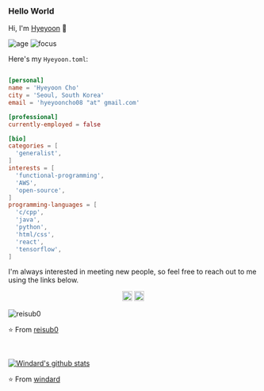 ### Hello World
Hi, I'm [Hyeyoon](https://github.com/hyeyoon0808) 👋

![age](https://img.shields.io/badge/age-24-blue)
![focus](https://img.shields.io/badge/focus-backend-brightgreen)

Here's my `Hyeyoon.toml`:

```toml

[personal]
name = 'Hyeyoon Cho'
city = 'Seoul, South Korea'
email = 'hyeyooncho08 "at" gmail.com'

[professional]
currently-employed = false

[bio]
categories = [
  'generalist',
]
interests = [
  'functional-programming',
  'AWS',
  'open-source',
]
programming-languages = [
  'c/cpp',
  'java',
  'python',
  'html/css',
  'react',
  'tensorflow',
]


```

I'm always interested in meeting new people, so feel free to reach out to me using the links below.

<p align="center">
  <a href="mailto:reisub0@gmail.com"><img src="https://image.flaticon.com/icons/svg/725/725643.svg" height="20" width="20" /></a>
  <a href="https://linkedin.com/in/govind-kp"><img src="https://cdn.jsdelivr.net/npm/simple-icons@3.0.1/icons/linkedin.svg" height="20"     width="20" /></a>
</p>

<p align="left">
  <img src="https://github-readme-stats.vercel.app/api?username=reisub0&show_icons=true" alt="reisub0" /> 

</p>
<p align="left"> </p>



⭐️ From [reisub0](https://github.com/[reisub0])

<br />

[![Windard's github stats](https://github-readme-stats.vercel.app/api?username=windard&show_icons=true)](https://github.com/windard)


⭐️ From [windard](https://github.com/windard)
